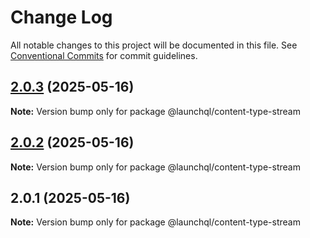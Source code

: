 # Change Log

All notable changes to this project will be documented in this file.
See [Conventional Commits](https://conventionalcommits.org) for commit guidelines.

## [2.0.3](https://github.com/launchql/launchql/compare/@launchql/content-type-stream@2.0.2...@launchql/content-type-stream@2.0.3) (2025-05-16)

**Note:** Version bump only for package @launchql/content-type-stream





## [2.0.2](https://github.com/launchql/launchql/compare/@launchql/content-type-stream@2.0.1...@launchql/content-type-stream@2.0.2) (2025-05-16)

**Note:** Version bump only for package @launchql/content-type-stream





## 2.0.1 (2025-05-16)

**Note:** Version bump only for package @launchql/content-type-stream
